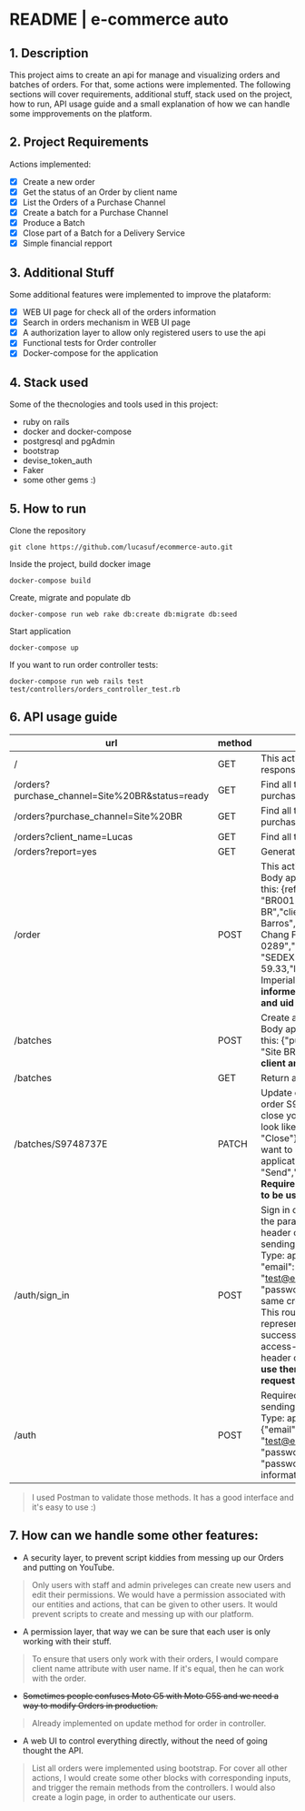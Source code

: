 # README | e-commerce auto
## 1. Description
This project aims to create an api for manage and visualizing orders and batches of orders. For that, some actions were implemented. The following sections will cover requirements, additional stuff, stack used on the project, how to run, API usage guide and a small explanation of how we can handle some impprovements on the platform.

## 2. Project Requirements
Actions implemented:
- [x] Create a new order
- [x] Get the status of an Order by client name
- [x] List the Orders of a Purchase Channel
- [x] Create a batch for a Purchase Channel
- [x] Produce a Batch 
- [x] Close part of a Batch for a Delivery Service
- [x] Simple financial repport

## 3. Additional Stuff
Some additional features were implemented to improve the plataform:
- [x] WEB UI page for check all of the orders information
- [x] Search in orders mechanism in WEB UI page
- [x] A authorization layer to allow only registered users to use the api
- [x] Functional tests for Order controller 
- [x] Docker-compose for the application 

## 4. Stack used
Some of the thecnologies and tools used in this project:
* ruby on rails
* docker and docker-compose
* postgresql and pgAdmin
* bootstrap
* devise_token_auth
* Faker
* some other gems :)

## 5. How to run
Clone the repository
```
git clone https://github.com/lucasuf/ecommerce-auto.git
```
Inside the project, build docker image
```
docker-compose build
```
Create, migrate and populate db
```
docker-compose run web rake db:create db:migrate db:seed
```
Start application
```
docker-compose up
```
If you want to run order controller tests:
```
docker-compose run web rails test test/controllers/orders_controller_test.rb
```
## 6. API usage guide
| url  | method   | purpose  |
|---|---|---|
| /  | GET  | This action will render index HTML response if no param is informed.  |
| /orders?purchase_channel=Site%20BR&status=ready  |  GET | Find all the orders for a specific purchase channel and status.  |
| /orders?purchase_channel=Site%20BR |  GET |  Find all the orders for a specific purchase channel. |
| /orders?client_name=Lucas  | GET  | Find all the orders for a specific client.   |
| /orders?report=yes  | GET  |  Generate financial report. |
| /order  |  POST |  This action will create a new order. Body application/json can look like this: {reference": "BR001","purchase_channel": "Site BR","client_name": "Lucas Barros","adress": "Apt. 264 813 Chang Flat, Batzton, RI 64332-0289","delivery_service": "SEDEX","total_value": 59.33,"line_items": "Samuel Smith’s Imperial IPA"}. **All values must be informed and access-token, client and uid must be used on header.** |  
| /batches  | POST  | Create a bacth for purchase channel. Body application/json can look like this: {"purchase_channel_batch": "Site BR"}. **Require access-token, client and uid to be used on header.** |  
| /batches  |  GET |  Return a list of all batches. | 
| /batches/S9748737E  |  PATCH |  Update orders based on the body for order S9748737E. If you want to close your application/json body must look like this {"action_batch": "Close"}. On the other hand, if you want to send, you have to send an application/json like {"action_batch": "Send","delivery_service": "SEDEX"}. **Require access-token, client and uid to be used on header.** | 
|  /auth/sign_in | POST  | Sign in on the plataform. It will return the parameters required on the header of some other actions. When sending the request set Content-Type: application/json and send{ "email": "test@email.com","password": "password"}, for example (using the same credential informed on /auth). This route will return a JSON representation of the User model on successful login along with the access-token,client and uid in the header of the response. **You must use them on the header of your request.**  | 
| /auth  |  POST | Required for most post actions. When sending the request set Content-Type: application/json and send {"email": "test@email.com","password": "password","password_confirmation": "password"}, for example. For more information [check usage guide](https://devise-token-auth.gitbook.io/devise-token-auth/usage). | 
> I used Postman to validate those methods. It has a good interface and it's easy to use :)

## 7. How can we handle some other features:
* A security layer, to prevent script kiddies from messing up our Orders and putting on YouTube.
> Only users with staff and admin priveleges can create new users and edit their permissions. We would have a permission associated with our entities and actions, that can be given to other users. It would prevent scripts to create and messing up with our platform.
* A permission layer, that way we can be sure that each user is only working with their stuff.
> To ensure that users only work with their orders, I would compare client name attribute with user name. If it's equal, then he can work with the order.
* ~~Sometimes people confuses Moto G5 with Moto G5S and we need a way to modify Orders in production.~~
> Already implemented on update method for order in controller.
* A web UI to control everything directly, without the need of going thought the API.
> List all orders were implemented using bootstrap. For cover all other actions, I would create some other blocks with corresponding inputs, and trigger the remain methods from the controllers. I would also create a login page, in order to authenticate our users.